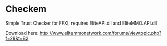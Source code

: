 # Checkem
Simple Trust Checker for FFXI, requires EliteAPI.dll and EliteMMO.API.dll

Download here: http://www.elitemmonetwork.com/forums/viewtopic.php?f=28&t=82
